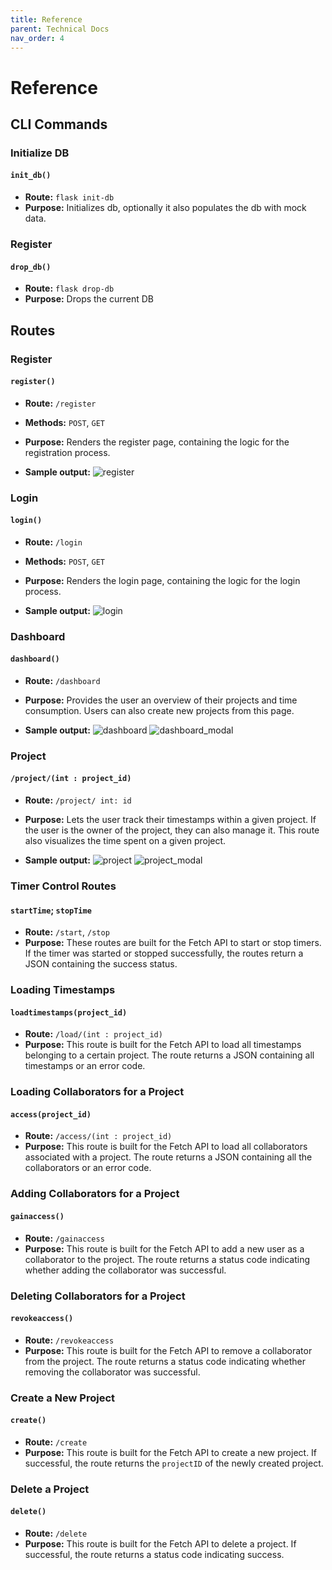 ```yaml
---
title: Reference
parent: Technical Docs
nav_order: 4
---
```


# Reference 

## CLI Commands

### Initialize DB

#### `init_db()`

- **Route:** `flask init-db`
- **Purpose:** 
Initializes db, optionally it also populates the db with mock data.

### Register

#### `drop_db()`

- **Route:** `flask drop-db`
- **Purpose:** 
Drops the current DB

## Routes

### Register

#### `register()`

- **Route:** `/register`
- **Methods:** `POST`, `GET`
- **Purpose:** 
  Renders the register page, containing the logic for the registration process.

- **Sample output:**
  ![register](register.PNG)

### Login

#### `login()`

- **Route:** `/login`
- **Methods:** `POST`, `GET`
- **Purpose:** 
  Renders the login page, containing the logic for the login process.

- **Sample output:**
  ![login](login.PNG)

### Dashboard

#### `dashboard()`

- **Route:** `/dashboard`
- **Purpose:** 
  Provides the user an overview of their projects and time consumption. Users can also create new projects from this page.

- **Sample output:**
  ![dashboard](dashboard.PNG)
  ![dashboard_modal](dashboard_modal.PNG)

### Project

#### `/project/(int : project_id)`

- **Route:** `/project/ int: id`
- **Purpose:** 
  Lets the user track their timestamps within a given project. If the user is the owner of the project, they can also manage it. This route also visualizes the time spent on a given project.

- **Sample output:**
  ![project](project.PNG)
  ![project_modal](project_modal.PNG)

### Timer Control Routes

#### `startTime`; `stopTime`

- **Route:** `/start`, `/stop`
- **Purpose:** 
  These routes are built for the Fetch API to start or stop timers. If the timer was started or stopped successfully, the routes return a JSON containing the success status.

### Loading Timestamps

#### `loadtimestamps(project_id)`

- **Route:** `/load/(int : project_id)`
- **Purpose:** 
  This route is built for the Fetch API to load all timestamps belonging to a certain project. The route returns a JSON containing all timestamps or an error code.

### Loading Collaborators for a Project

#### `access(project_id)`

- **Route:** `/access/(int : project_id)`
- **Purpose:** 
  This route is built for the Fetch API to load all collaborators associated with a project. The route returns a JSON containing all the collaborators or an error code.

### Adding Collaborators for a Project

#### `gainaccess()`

- **Route:** `/gainaccess`
- **Purpose:** 
  This route is built for the Fetch API to add a new user as a collaborator to the project. The route returns a status code indicating whether adding the collaborator was successful.

### Deleting Collaborators for a Project

#### `revokeaccess()`

- **Route:** `/revokeaccess`
- **Purpose:** 
  This route is built for the Fetch API to remove a collaborator from the project. The route returns a status code indicating whether removing the collaborator was successful.

### Create a New Project

#### `create()`

- **Route:** `/create`
- **Purpose:** 
  This route is built for the Fetch API to create a new project. If successful, the route returns the `projectID` of the newly created project.

### Delete a Project

#### `delete()`

- **Route:** `/delete`
- **Purpose:** 
  This route is built for the Fetch API to delete a project. If successful, the route returns a status code indicating success.
